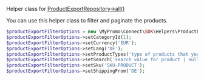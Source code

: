 Helper class for [ProductExportRepository->all()][ProductExportRepository]

You can use this helper class to filter and paginate the products.

```php
$productExportFilterOptions = new \MyPromo\Connect\SDK\Helpers\ProductExportFilters();
$productExportFilterOptions->setCategoryId(1);
$productExportFilterOptions->setCurrency('EUR');
$productExportFilterOptions->setLang('DE');
$productExportFilterOptions->setProductTypes('type of products that you want to include');
$productExportFilterOptions->setSearch('search value for product | null');
$productExportFilterOptions->setSku('SKU-PRODUCT');
$productExportFilterOptions->setShippingFrom('DE');
```

[ProductExportRepository]: ../Repositories/ProductExportRepository.md
